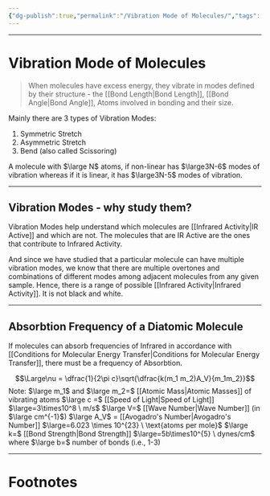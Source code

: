 ```yaml
---
{"dg-publish":true,"permalink":"/Vibration Mode of Molecules/","tags":["Physics","Academics"]}
---
```



---
# Vibration Mode of Molecules
> When molecules have excess energy, they vibrate in modes defined by their structure - the [[Bond Length\|Bond Length]], [[Bond Angle\|Bond Angle]], Atoms involved in bonding and their size.

Mainly there are 3 types of Vibration Modes:
1. Symmetric Stretch
2. Asymmetric Stretch
3. Bend (also called Scissoring)

A molecule with $\large N$ atoms, if non-linear has $\large3N-6$ modes of vibration whereas if it is linear, it has $\large3N-5$ modes of vibration.

---
## Vibration Modes - why study them?
Vibration Modes help understand which molecules are [[Infrared Activity\|IR Active]] and which are not. 
The molecules that are IR Active are the ones that contribute to Infrared Activity.

And since we have studied that a particular molecule can have multiple vibration modes, we know that there are multiple overtones and combinations of different modes among adjacent molecules from any given sample. Hence, there is a range of possible [[Infrared Activity\|Infrared Activity]]. It is not black and white.

---
## Absorbtion Frequency of a Diatomic Molecule
If molecules can absorb frequencies of Infrared in accordance with [[Conditions for Molecular Energy Transfer\|Conditions for Molecular Energy Transfer]], there must be a frequency of Absorbtion.

$$\Large\nu = \dfrac{1}{2\pi c}\sqrt{\dfrac{k(m_1 m_2)A_V}{m_1m_2}}$$
Note: 
$\large m_1$ and $\large m_2=$ [[Atomic Mass\|Atomic Masses]] of vibrating atoms
$\large c =$ [[Speed of Light\|Speed of Light]] $\large=3\times10^8 \ m/s$ 
$\large V=$ [[Wave Number\|Wave Number]] (in $\large cm^{-1}$)
$\large A_V$ = [[Avogadro's Number\|Avogadro's Number]] $\large=6.023 \times 10^{23} \ \text{atoms per mole}$ 
$\large k=$ [[Bond Strength\|Bond Strength]] $\large=5b\times10^{5} \ dynes/cm$ where $\large b=$ number of bonds (i.e., 1-3)

---
# Footnotes